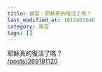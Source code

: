 ```yaml
---
title: 複習：耶穌真的復活了嗎？
last_modified_at: 1617461640
category: 複習
tags: []
---
```


<p>耶穌真的復活了嗎？<br>
<a href="/posts/269191120" target="_blank">/posts/269191120</a></p>

<p>&nbsp;</p>

